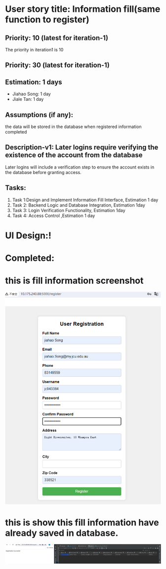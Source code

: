 # User story title: Information fill(same function to register)
## Priority: 10 (latest for iteration-1)
The priority in iteration1 is 10
## Priority: 30 (latest for iteration-1)


## Estimation: 1 days
* Jiahao Song: 1 day
* Jiale Tan: 1 day

## Assumptions (if any):
the data will be stored in the database when registered information completed


## Description-v1: Later logins require verifying the existence of the account from the database
Later logins will include a verification step to ensure the account exists in the database before granting access.


## Tasks:
1. Task 1:Design and Implement Information Fill Interface, Estimation 1 day
2. Task 2: Backend Logic and Database Integration, Estimation 1day
3. Task 3: Login Verification Functionality, Estimation 1day
4. Task 4: Access Control ,Estimation 1 day

# UI Design:!

# Completed:
# this is fill information screenshot
![img_3.png](img_3.png)
# this is show this fill information have already saved in database.
![img_5.png](img_5.png) 
